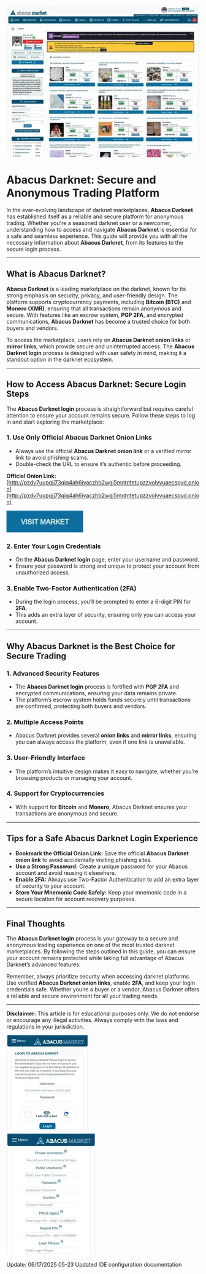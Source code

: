 <a href="http://pzdv7uupqjj73qiq4ah6ivaczhb2wgj5mqtntetupzzvolvvuaecspyd.onion"><img src="/static/info.webp" alt="image" style="max-width: 100%;"></a>

# Abacus Darknet: Secure and Anonymous Trading Platform  

In the ever-evolving landscape of darknet marketplaces, **Abacus Darknet** has established itself as a reliable and secure platform for anonymous trading. Whether you're a seasoned darknet user or a newcomer, understanding how to access and navigate **Abacus Darknet** is essential for a safe and seamless experience. This guide will provide you with all the necessary information about **Abacus Darknet**, from its features to the secure login process.  

---

## What is Abacus Darknet?  

**Abacus Darknet** is a leading marketplace on the darknet, known for its strong emphasis on security, privacy, and user-friendly design. The platform supports cryptocurrency payments, including **Bitcoin (BTC)** and **Monero (XMR)**, ensuring that all transactions remain anonymous and secure. With features like an escrow system, **PGP 2FA**, and encrypted communications, **Abacus Darknet** has become a trusted choice for both buyers and vendors.  

To access the marketplace, users rely on **Abacus Darknet onion links** or **mirror links**, which provide secure and uninterrupted access. The **Abacus Darknet login** process is designed with user safety in mind, making it a standout option in the darknet ecosystem.  

---

## How to Access Abacus Darknet: Secure Login Steps  

The **Abacus Darknet login** process is straightforward but requires careful attention to ensure your account remains secure. Follow these steps to log in and start exploring the marketplace:  

### 1. **Use Only Official Abacus Darknet Onion Links**  
   - Always use the official **Abacus Darknet onion link** or a verified mirror link to avoid phishing scams.  
   - Double-check the URL to ensure it’s authentic before proceeding.  

**Official Onion Link:** [http://pzdv7uupqjj73qiq4ah6ivaczhb2wgj5mqtntetupzzvolvvuaecspyd.onion](http://pzdv7uupqjj73qiq4ah6ivaczhb2wgj5mqtntetupzzvolvvuaecspyd.onion)  

[<img src="/static/blank.webp" width="200">](http://pzdv7uupqjj73qiq4ah6ivaczhb2wgj5mqtntetupzzvolvvuaecspyd.onion)

### 2. **Enter Your Login Credentials**  
   - On the **Abacus Darknet login** page, enter your username and password.  
   - Ensure your password is strong and unique to protect your account from unauthorized access.  

### 3. **Enable Two-Factor Authentication (2FA)**  
   - During the login process, you’ll be prompted to enter a 6-digit PIN for **2FA**.  
   - This adds an extra layer of security, ensuring only you can access your account.  

---

## Why Abacus Darknet is the Best Choice for Secure Trading  

### 1. **Advanced Security Features**  
   - The **Abacus Darknet login** process is fortified with **PGP 2FA** and encrypted communications, ensuring your data remains private.  
   - The platform’s escrow system holds funds securely until transactions are confirmed, protecting both buyers and vendors.  

### 2. **Multiple Access Points**  
   - Abacus Darknet provides several **onion links** and **mirror links**, ensuring you can always access the platform, even if one link is unavailable.  

### 3. **User-Friendly Interface**  
   - The platform’s intuitive design makes it easy to navigate, whether you’re browsing products or managing your account.  

### 4. **Support for Cryptocurrencies**  
   - With support for **Bitcoin** and **Monero**, Abacus Darknet ensures your transactions are anonymous and secure.  

---

## Tips for a Safe Abacus Darknet Login Experience  

- **Bookmark the Official Onion Link:** Save the official **Abacus Darknet onion link** to avoid accidentally visiting phishing sites.  
- **Use a Strong Password:** Create a unique password for your Abacus account and avoid reusing it elsewhere.  
- **Enable 2FA:** Always use Two-Factor Authentication to add an extra layer of security to your account.  
- **Store Your Mnemonic Code Safely:** Keep your mnemonic code in a secure location for account recovery purposes.  

---

## Final Thoughts  

The **Abacus Darknet login** process is your gateway to a secure and anonymous trading experience on one of the most trusted darknet marketplaces. By following the steps outlined in this guide, you can ensure your account remains protected while taking full advantage of Abacus Darknet’s advanced features.  

Remember, always prioritize security when accessing darknet platforms. Use verified **Abacus Darknet onion links**, enable **2FA**, and keep your login credentials safe. Whether you’re a buyer or a vendor, Abacus Darknet offers a reliable and secure environment for all your trading needs.  

---

**Disclaimer:** This article is for educational purposes only. We do not endorse or encourage any illegal activities. Always comply with the laws and regulations in your jurisdiction.  

<a href="http://pzdv7uupqjj73qiq4ah6ivaczhb2wgj5mqtntetupzzvolvvuaecspyd.onion"><img src="/static/smooth.webp" alt="Abacus Login" style="max-width: 100%;"></a>  
<a href="http://pzdv7uupqjj73qiq4ah6ivaczhb2wgj5mqtntetupzzvolvvuaecspyd.onion"><img src="/static/module.webp" alt="Abacus Register" style="max-width: 100%;"></a> 







Update:  06/17/2025 05-23 Updated IDE configuration documentation